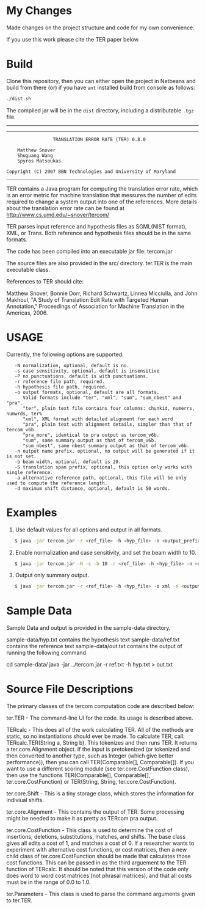 My Changes
==========

Made changes on the project structure and code for my own convenience.

If you use this work please cite the TER paper below.

Build
=====

Clone this repository, then you can either open the project in Netbeans and build from there (or) if you have `ant` installed build from console as follows:

``` bash
./dist.sh
```

The compiled jar will be in the `dist` directory, including a distributable `.tgz` file.



---

------------------------------------------------------------------------
                     TRANSLATION ERROR RATE (TER) 0.8.0

        Matthew Snover
        Shuguang Wang
        Spyros Matsoukas

	Copyright (C) 2007 BBN Technologies and University of Maryland      
------------------------------------------------------------------------

TER contains a Java program for computing the translation error rate,
which is an error metric for machine translation that messures the number of 
edits required to change a system output into one of the references. More details
about the translation error rate can be found at 
http://www.cs.umd.edu/~snover/tercom/

TER parses input reference and hypothesis files as SGML(NIST format), XML,
or Trans. Both reference and hypothesis files should be in the same formats.

The code has been compiled into an executable jar file: tercom.jar

The source files are also provided in the src/ directory.  ter.TER is the main executable class. 

References to TER should cite:

Matthew Snover, Bonnie Dorr, Richard Schwartz, Linnea Micciulla, and
John Makhoul, "A Study of Translation Edit Rate with Targeted Human
Annotation," Proceedings of Association for Machine Translation in the
Americas, 2006.

USAGE
=====

Currently, the following options are supported:

```
   -N normalization, optional, default is no.
   -s case sensitivity, optional, default is insensitive
   -P no punctuations, default is with punctuations.
   -r reference file path, required.
   -h hypothesis file path, required.
   -o output formats, optional, default are all formats.
      Valid formats include "ter", "xml", "sum", "sum_nbest" and "pra".
      "ter", plain text file contains four columns: chunkid, numerrs, numwrds, ter%
      "xml", XML format with detailed alignment for each word
      "pra", plain text with alignment details, simpler than that of tercom_v6b.
      "pra_more", identical to pra output as tercom_v6b.
      "sum", same summary output as that of tercom_v6b.
      "sum_nbest", same nbest summary output as that of tercom_v6b. 
   -n output name prefix, optional, no output will be generated if it is not set.
   -b beam width, optional, default is 20.
   -S translation span prefix, optional, this option only works with single reference.
   -a alternative reference path, optional, this file will be only used to compute the reference length.
   -d maximum shift distance, optional, default is 50 words.   
```

Examples
========
1. Use default values for all options and output in all formats.

```bash
   $ java -jar tercom.jar -r <ref_file> -h <hyp_file> -n <output_prefix>
```

2. Enable normalization and case sensitivity, and set the beam width
   to 10.

```bash
   $ java -jar tercom.jar -N -s -b 10 -r <ref_file> -h <hyp_file> -n <output_prefix>
```

3. Output only summary output.

```bash
   $ java -jar tercom.jar -r <ref_file> -h <hyp_file> -o xml -n <output_prefix>
```

Sample Data
===========

Sample Data and output is provided in the sample-data directory.

sample-data/hyp.txt contains the hypothesis text
sample-data/ref.txt contains the reference text
sample-data/out.txt contains the output of running the following command

cd sample-data/
java -jar ../tercom.jar -r ref.txt -h hyp.txt > out.txt

Source File Descriptions
========================

The primary classes of the tercom computation code are described below:

ter.TER - The command-line UI for the code.  Its usage is described above.

TERcalc - This does all of the work calculating TER.  All of the
methods are static, so no instantiations should ever be made.  To
calculate TER, call: TERcalc.TER(String a, String b).  This tokenizes
and then runs TER.  It returns a ter.core.Alignment object.  If the input is
pretokenized (or tokenized and then converted to another type, such as
Integer (which give better performance)), then you can call
TER(Comparable[], Comparable[]).  If you want to use a different
scoring module (see ter.core.CostFunction class), then use the functions
TER(Comparable[], Comparable[], ter.core.CostFunction) or TER(String, String,
ter.core.CostFunction).

ter.core.Shift - This is a tiny storage class, which stores the information
for indiviual shifts.

ter.core.Alignment - This contains the output of TER.  Some processing might
be needed to make it as pretty as TERcom pra output.

ter.core.CostFunction - This class is used to determine the cost of insertions,
deletions, substitutions, matches, and shifts.  The base class gives
all edits a cost of 1, and matches a cost of 0.  If a researcher wants
to experiment with alternative cost functions, or cost matrices, then
a new child class of ter.core.CostFunction should be made that calculates those cost functions. This can be passed in as the third arguement to the TER
function of TERcalc. It should be noted that this version of the code
only does word to word cost matrices (not phrasal matrices), and that
all costs must be in the range of 0.0 to 1.0.

ter.Parameters - This class is used to parse the command arguments given to ter.TER.